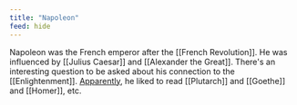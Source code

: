```yaml
---
title: "Napoleon"
feed: hide
---
```


Napoleon was the French emperor after the [[French Revolution]]. He was influenced by [[Julius Caesar]] and [[Alexander the Great]]. There's an interesting question to be asked about his connection to the [[Enlightenment]]. [Apparently](https://shannonselin.com/2015/02/napoleon-like-read/ ), he liked to read [[Plutarch]] and [[Goethe]] and [[Homer]], etc. 